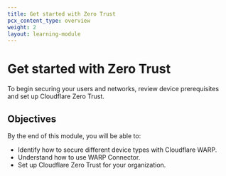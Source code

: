 ```yaml
---
title: Get started with Zero Trust
pcx_content_type: overview
weight: 2
layout: learning-module
---
```


# Get started with Zero Trust

To begin securing your users and networks, review device prerequisites and set up Cloudflare Zero Trust.

## Objectives

By the end of this module, you will be able to:

- Identify how to secure different device types with Cloudflare WARP.
- Understand how to use WARP Connector.
- Set up Cloudflare Zero Trust for your organization.
